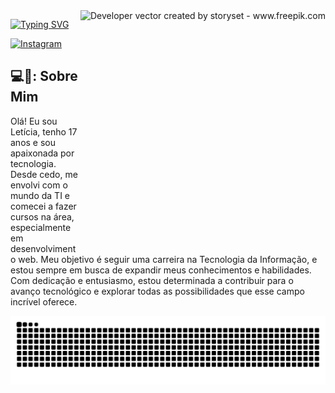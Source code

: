 <img align="right" alt="Developer vector created by storyset - www.freepik.com" height="380" src="https://user-images.githubusercontent.com/97471199/230774187-e482399b-492c-4c17-a831-0314bf90526e.png">

<a href="https://git.io/typing-svg"><img src="https://readme-typing-svg.herokuapp.com?font=Tiny5&pause=1000&random=false&width=435&lines=Oiee+eu+me+chamo+Leticia+" alt="Typing SVG" /></a>


[![Instagram](https://img.shields.io/badge/-Instagram-000?style=for-the-badge&logo=instagram&logoColor=FF00F6&color:FFF)](https://www.instagram.com/_lehcpx/)


<h2> 💻🤞: Sobre Mim </h2>

<div>
  <p>Olá! Eu sou Letícia, tenho 17 anos e sou apaixonada por tecnologia. Desde cedo, me envolvi com o mundo da TI e comecei a fazer cursos na área, especialmente em desenvolvimento web. Meu objetivo é seguir uma carreira na Tecnologia da Informação, e estou sempre em busca de expandir meus conhecimentos e habilidades. Com dedicação e entusiasmo, estou determinada a contribuir para o avanço tecnológico e explorar todas as possibilidades que esse campo incrível oferece.</p>
</div>
  <div>
    <picture align="center">    
      <img src="https://github.com/guuhferiani/guuhferiani/blob/main/snake-dark.svg">
    </picture>
</div>    
